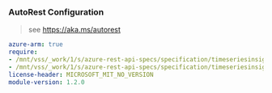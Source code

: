 ### AutoRest Configuration

> see https://aka.ms/autorest

``` yaml
azure-arm: true
require:
- /mnt/vss/_work/1/s/azure-rest-api-specs/specification/timeseriesinsights/resource-manager/readme.md
- /mnt/vss/_work/1/s/azure-rest-api-specs/specification/timeseriesinsights/resource-manager/readme.go.md
license-header: MICROSOFT_MIT_NO_VERSION
module-version: 1.2.0
```